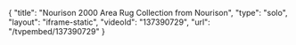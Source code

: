 {
    "title": "Nourison 2000 Area Rug Collection from Nourison",
    "type": "solo",
    "layout": "iframe-static",
    "videoId": "137390729",
    "url": "\/tvpembed\/137390729"
}